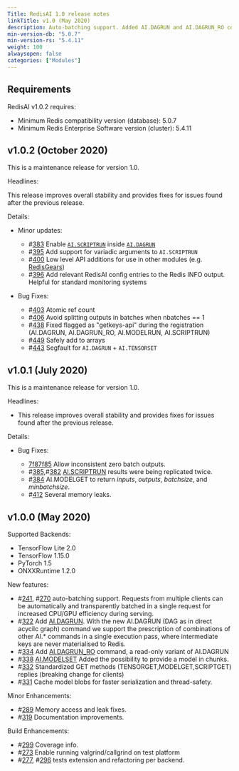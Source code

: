 ```yaml
---
Title: RedisAI 1.0 release notes
linkTitle: v1.0 (May 2020)
description: Auto-batching support. Added AI.DAGRUN and AI.DAGRUN_RO commands. AI.MODELSET allows you to provide a model in chunks. Standardized GET methods (TENSORGET,MODELGET,SCRIPTGET) replies (breaking change for clients). Cache model blobs.
min-version-db: "5.0.7"
min-version-rs: "5.4.11"
weight: 100
alwaysopen: false
categories: ["Modules"]
---
```


## Requirements

RedisAI v1.0.2 requires:

- Minimum Redis compatibility version (database): 5.0.7
- Minimum Redis Enterprise Software version (cluster): 5.4.11

## v1.0.2 (October 2020)

This is a maintenance release for version 1.0.

Headlines:

This release improves overall stability and provides fixes for issues found after the previous release.

Details:

- Minor updates:

    - #[383](https://github.com/RedisAI/RedisAI/pull/383) Enable [`AI.SCRIPTRUN`](https://oss.redislabs.com/redisai/commands/#aiscriptrun) inside [`AI.DAGRUN`](https://oss.redislabs.com/redisai/commands/#aidagrun)
    - #[395](https://github.com/RedisAI/RedisAI/pull/395) Add support for variadic arguments to `AI.SCRIPTRUN`
    - #[400](https://github.com/RedisAI/RedisAI/pull/400) Low level API additions for use in other modules (e.g. [RedisGears](https://github.com/RedisAI/RedisAI/blob/v1.0.2/redisgears.io))
    - #[396](https://github.com/RedisAI/RedisAI/pull/396) Add relevant RedisAI config entries to the Redis INFO output. Helpful for standard monitoring systems

- Bug Fixes:

    - #[403](https://github.com/RedisAI/RedisAI/pull/403) Atomic ref count
    - #[406](https://github.com/RedisAI/RedisAI/pull/406) Avoid splitting outputs in batches when nbatches == 1
    - #[438](https://github.com/RedisAI/RedisAI/pull/438) Fixed flagged as "getkeys-api" during the registration (AI.DAGRUN, AI.DAGRUN_RO, AI.MODELRUN, AI.SCRIPTRUN)
    - #[449](https://github.com/RedisAI/RedisAI/pull/449) Safely add to arrays
    - #[443](https://github.com/RedisAI/RedisAI/pull/443) Segfault for `AI.DAGRUN` + `AI.TENSORSET`

## v1.0.1 (July 2020)

This is a maintenance release for version 1.0.

Headlines:

- This release improves overall stability and provides fixes for issues found after the previous release.

Details:

- Bug Fixes:

    - [7f87f85](https://github.com/RedisAI/RedisAI/commit/7f87f8534e70927d67f99b35dc6a97156761587f) Allow inconsistent zero batch outputs.
    - #[385](https://github.com/RedisAI/RedisAI/pull/385),#[382](https://github.com/RedisAI/RedisAI/pull/382) [AI.SCRIPTRUN](https://oss.redislabs.com/redisai/commands/#aiscriptrun) results were being replicated twice.
    - #[384](https://github.com/RedisAI/RedisAI/pull/384) AI.MODELGET to return *inputs*, *outputs*, *batchsize*, and *minbatchsize*.
    - #[412](https://github.com/RedisAI/RedisAI/pull/412) Several memory leaks.

## v1.0.0 (May 2020)

Supported Backends:

- TensorFlow Lite 2.0
- TensorFlow 1.15.0
- PyTorch 1.5
- ONXXRuntime 1.2.0

New features:

- #[241](https://github.com/RedisAI/RedisAI/pull/241), #[270](https://github.com/RedisAI/RedisAI/pull/270) auto-batching support. Requests from multiple clients can be automatically and transparently batched in a single request for increased CPU/GPU efficiency during serving.
- #[322](https://github.com/RedisAI/RedisAI/pull/322) Add [AI.DAGRUN](https://oss.redislabs.com/redisai/commands/#aidagrun). With the new AI.DAGRUN (DAG as in direct acycilc graph) command we support the prescription of combinations of other AI.* commands in a single execution pass, where intermediate keys are never materialised to Redis.
- #[334](https://github.com/RedisAI/RedisAI/pull/334) Add [AI.DAGRUN_RO](https://oss.redislabs.com/redisai/commands/#ai.dagrun_ro) command, a read-only variant of AI.DAGRUN
- #[338](https://github.com/RedisAI/RedisAI/pull/338) [AI.MODELSET](https://oss.redislabs.com/redisai/commands/#ai.modelset) Added the possibility to provide a model in chunks.
- #[332](https://github.com/RedisAI/RedisAI/pull/332) Standardized GET methods (TENSORGET,MODELGET,SCRIPTGET) replies (breaking change for clients)
- #[331](https://github.com/RedisAI/RedisAI/pull/331) Cache model blobs for faster serialization and thread-safety.

Minor Enhancements:

- #[289](https://github.com/RedisAI/RedisAI/pull/289) Memory access and leak fixes.
- #[319](https://github.com/RedisAI/RedisAI/pull/319) Documentation improvements.

Build Enhancements:

- #[299](https://github.com/RedisAI/RedisAI/pull/299) Coverage info.
- #[273](https://github.com/RedisAI/RedisAI/pull/273) Enable running valgrind/callgrind on test platform
- #[277](https://github.com/RedisAI/RedisAI/pull/277), #[296](https://github.com/RedisAI/RedisAI/pull/296) tests extension and refactoring per backend.
